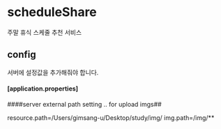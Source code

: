 # scheduleShare
주말 휴식 스케줄 추천 서비스


## config

서버에 설정값을 추가해줘야 합니다.

#### [application.properties]
####server external path setting .. for upload imgs##

resource.path=/Users/gimsang-u/Desktop/study/img/
img.path=/img/**


